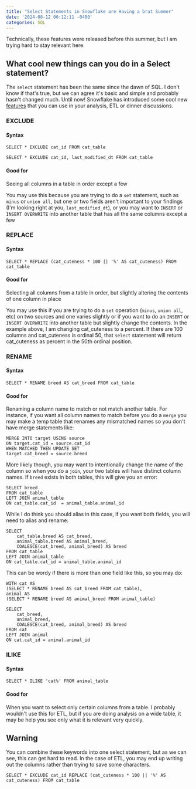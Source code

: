 ```yaml
---
title: "Select Statements in Snowflake are Having a brat Summer"
date: '2024-08-12 00:12:11 -0400'
categories: SQL
---
```


Technically, these features were released before this summer, but I am trying hard to stay relevant here.

## What cool new things can you do in a Select statement?

The `select` statement has been the same since the dawn of SQL. I don't know if that's true, but we can agree it's basic and simple and probably hasn't changed much. Until now!
Snowflake has introduced some cool new [features](https://docs.snowflake.com/en/sql-reference/sql/select) that you can use in your analysis, ETL or dinner discussions. 

### EXCLUDE

#### Syntax 
`SELECT * EXCLUDE cat_id FROM cat_table`

`SELECT * EXCLUDE cat_id, last_modified_dt FROM cat_table`

#### Good for
Seeing all columns in a table in order except a few

You may use this because you are trying to do a `set` statement, such as `minus` or `union all`, but one or two fields aren't important to your findings (I'm looking right at you, `last_modified_dt`), or you may want to `INSERT` or `INSERT OVERWRITE` into another table that has all the same columns except a few

### REPLACE

#### Syntax 
`SELECT * REPLACE (cat_cuteness * 100 || '%' AS cat_cuteness) FROM cat_table`

#### Good for
Selecting all columns from a table in order, but slightly altering the contents of one column in place

You may use this if you are trying to do a `set` operation (`minus`, `union all`, etc) on two sources and one varies slightly or if you want to do an `INSERT` or `INSERT OVERWRITE` into another table but slightly change the contents. In the example above, I am changing cat_cuteness to a percent. If there are 100 columns and cat_cuteness is ordinal 50, that `select` statement will return cat_cuteness as percent in the 50th ordinal position.


### RENAME

#### Syntax 
`SELECT * RENAME breed AS cat_breed FROM cat_table`

#### Good for
Renaming a column name to match or not match another table. For instance, if you want all column names to match before you do a `merge` you may make a temp table that renames any mismatched names so you don't have merge statements like:

```
MERGE INTO target USING source
ON target.cat_id = source.cat_id
WHEN MATCHED THEN UPDATE SET
target.cat_breed = source.breed
```

More likely though, you may want to intentionally change the name of the column so when you do a `join`, your two tables will have distinct column names. If `breed` exists in both tables, this will give you an error:

```
SELECT breed
FROM cat_table
LEFT JOIN animal_table
ON cat_table.cat_id  = animal_table.animal_id
```

While I do think you should alias in this case, if you want both fields, you will need to alias and rename:

```
SELECT 
    cat_table.breed AS cat_breed,
    animal_table.breed AS animal_breed,
    COALESCE(cat_breed, animal_breed) AS breed
FROM cat_table
LEFT JOIN animal_table
ON cat_table.cat_id = animal_table.animal_id
```

This can be wordy if there is more than one field like this, so you may do:
```
WITH cat AS 
(SELECT * RENAME breed AS cat_breed FROM cat_table),
animal AS 
(SELECT * RENAME breed AS animal_breed FROM animal_table)

SELECT 
    cat_breed, 
    animal_breed, 
    COALESCE(cat_breed, animal_breed) AS breed
FROM cat
LEFT JOIN animal
ON cat.cat_id = animal.animal_id
```

### ILIKE

#### Syntax 

`SELECT * ILIKE 'cat%' FROM animal_table`

#### Good for

When you want to select only certain columns from a table. 
I probably wouldn't use this for ETL, but if you are doing analysis on a wide table, it may be help you see only what it is relevant very quickly. 

## Warning
You can combine these keywords into one select statement, but as we can see, this can get hard to read. In the case of ETL, you may end up writing out the columns rather than trying to save some characters. 

`SELECT * EXCLUDE cat_id REPLACE (cat_cuteness * 100 || '%' AS cat_cuteness) FROM cat_table`

